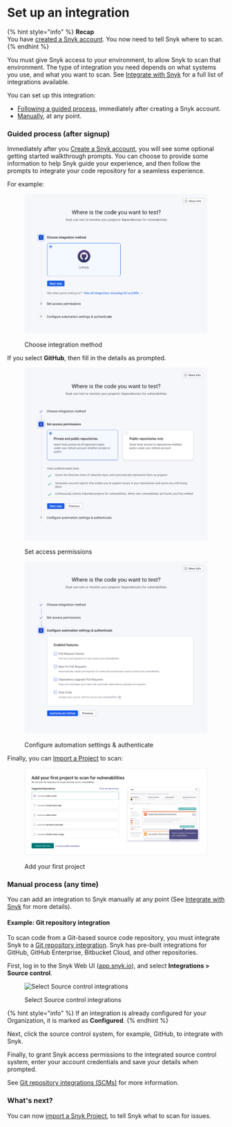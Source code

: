 # Set up an integration

{% hint style="info" %}
**Recap**\
You have [created a Snyk account](create-a-snyk-account/). You now need to tell Snyk where to scan.
{% endhint %}

You must give Snyk access to your environment, to allow Snyk to scan that environment. The type of integration you need depends on what systems you use, and what you want to scan. See [Integrate with Snyk](../../integrations/) for a full list of integrations available.

You can set up this integration:

* [Following a guided process](set-up-an-integration.md#guided-process-after-signup), immediately after creating a Snyk account.
* [Manually](set-up-an-integration.md#manual-process-any-time), at any point.

### Guided process (after signup)

Immediately after you [Create a Snyk account](create-a-snyk-account/), you will see some optional getting started walkthrough prompts. You can choose to provide some information to help Snyk guide your experience, and then follow the prompts to integrate your code repository for a seamless experience.

For example:

<figure><img src="../../.gitbook/assets/image (496).png" alt=""><figcaption><p>Choose integration method</p></figcaption></figure>

If you select **GitHub**, then fill in the details as prompted.

<figure><img src="../../.gitbook/assets/image (3) (1).png" alt=""><figcaption><p>Set access permissions</p></figcaption></figure>

<figure><img src="../../.gitbook/assets/image (8).png" alt=""><figcaption><p>Configure automation settings &#x26; authenticate</p></figcaption></figure>

Finally, you can [Import a Project](import-a-project.md) to scan:

<figure><img src="../../.gitbook/assets/image (248).png" alt=""><figcaption><p>Add your first project</p></figcaption></figure>

### Manual process (any time)

You can add an integration to Snyk manually at any point (See [Integrate with Snyk](../../integrations/) for more details).

#### Example: Git repository integration

To scan code from a Git-based source code repository, you must integrate Snyk to a [Git repository integration](../../integrations/git-repository-scm-integrations/). Snyk has pre-built integrations for GitHub, GitHub Enterprise, Bitbucket Cloud, and other repositories.

First, log in to the Snyk Web UI ([app.snyk.io](https://app.snyk.io)), and select **Integrations > Source control**.

<figure><img src="../../.gitbook/assets/Screenshot 2022-07-26 at 13.26.22.png" alt="Select Source control integrations"><figcaption><p>Select Source control integrations</p></figcaption></figure>

{% hint style="info" %}
If an integration is already configured for your Organization, it is marked as **Configured**.
{% endhint %}

Next, click the source control system, for example, GitHub, to integrate with Snyk.

Finally, to grant Snyk access permissions to the integrated source control system, enter your account credentials and save your details when prompted.

See [Git repository integrations (SCMs)](../../integrations/git-repository-scm-integrations/) for more information.

### What's next?

You can now [import a Snyk Project](import-a-project.md), to tell Snyk what to scan for issues.
